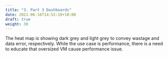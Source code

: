 ```yaml
---
title: "3. Part 3 Dashboards"
date: 2021-06-16T14:52:19+10:00
draft: true
weight: 30
---
```


The heat map is showing dark grey and light grey to convey wastage and data error, respectively. While the use case is performance, there is a need to educate that oversized VM cause performance issue.